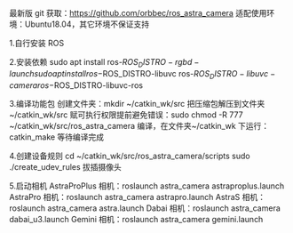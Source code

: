 最新版 git 获取：https://github.com/orbbec/ros_astra_camera
适配使用环境：Ubuntu18.04，其它环境不保证支持

1.自行安装 ROS

2.安装依赖
sudo apt install ros-$ROS_DISTRO-rgbd-launch
sudo apt install ros-$ROS_DISTRO-libuvc ros-$ROS_DISTRO-libuvc-camera ros-$ROS_DISTRO-libuvc-ros

3.编译功能包
创建文件夹：mkdir ~/catkin_wk/src
把压缩包解压到文件夹~/catkin_wk/src
赋可执行权限提前避免错误：sudo chmod -R 777 ~/catkin_wk/src/ros_astra_camera
编译，在文件夹~/catkin_wk 下运行：catkin_make
等待编译完成

4.创建设备规则
cd ~/catkin_wk/src/ros_astra_camera/scripts
sudo ./create_udev_rules
拔插摄像头

5.启动相机
AstraProPlus 相机：roslaunch astra_camera astraproplus.launch
AstraPro 相机：roslaunch astra_camera astrapro.launch
AstraS 相机：roslaunch astra_camera astra.launch
Dabai 相机：roslaunch astra_camera dabai_u3.launch
Gemini 相机：roslaunch astra_camera gemini.launch

